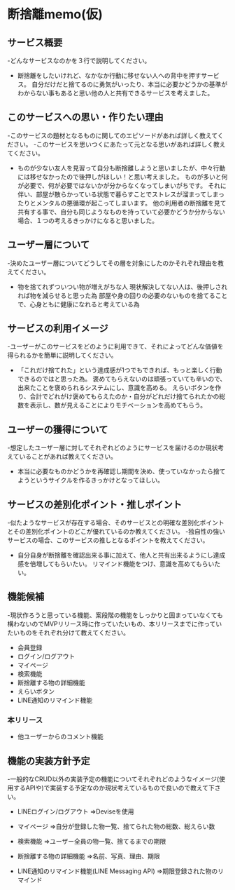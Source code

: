 # 断捨離memo(仮)

## サービス概要
-どんなサービスなのかを３行で説明してください。

* 断捨離をしたいけれど、なかなか行動に移せない人への背中を押すサービス。
自分だけだと捨てるのに勇気がいったり、本当に必要かどうかの基準がわからない事もあると思い他の人と共有できるサービスを考えました。

## このサービスへの思い・作りたい理由
-このサービスの題材となるものに関してのエピソードがあれば詳しく教えてください。
-このサービスを思いつくにあたって元となる思いがあれば詳しく教えてください。

* ものが少ない友人を見習って自分も断捨離しようと思いましたが、中々行動には移せなかったので後押しがほしい！と思い考えました。
ものが多いと何が必要で、何が必要ではないかが分からなくなってしまいがちです。
それに伴い、部屋が散らかっている状態で暮らすことでストレスが溜まってしまったりとメンタルの悪循環が起こってしまいます。
他の利用者の断捨離を見て共有する事で、自分も同じようなものを持っていて必要かどうか分からない場合、１つの考えるきっかけになると思いました。

## ユーザー層について
-決めたユーザー層についてどうしてその層を対象にしたのかそれぞれ理由を教えてください。

* 物を捨てれずついつい物が増えがちな人
現状解決してない人は、後押しされれば物を減らせると思った為
部屋や身の回りの必要のないものを捨てることで、心身ともに健康になれると考えている為


## サービスの利用イメージ
-ユーザーがこのサービスをどのように利用できて、それによってどんな価値を得られるかを簡単に説明してください。

* 「これだけ捨てれた」という達成感が1つでもできれば、もっと楽しく行動できるのではと思った為。
褒めてもらえないのは頑張っていても辛いので、出来たことを褒められるシステムにし、意識を高める。
えらいボタンを作り、合計でどれがけ褒めてもらえたのか・自分がどれだけ捨てられたかの総数を表示し、数が見えることによりモチベーションを高めてもらう。

## ユーザーの獲得について
-想定したユーザー層に対してそれぞれどのようにサービスを届けるのか現状考えていることがあれば教えてください。

* 本当に必要なものかどうかを再確認し期間を決め、使っていなかったら捨てようというサイクルを作るきっかけとなってほしい。

## サービスの差別化ポイント・推しポイント
-似たようなサービスが存在する場合、そのサービスとの明確な差別化ポイントとその差別化ポイントのどこが優れているのか教えてください。
-独自性の強いサービスの場合、このサービスの推しとなるポイントを教えてください。

* 自分自身が断捨離を確認出来る事に加えて、他人と共有出来るようにし達成感を倍増してもらいたい。
リマインド機能をつけ、意識を高めてもらいたい。

## 機能候補
-現状作ろうと思っている機能、案段階の機能をしっかりと固まっていなくても構わないのでMVPリリース時に作っていたいもの、本リリースまでに作っていたいものをそれぞれ分けて教えてください。

* 会員登録
* ログイン/ログアウト
* マイページ
* 検索機能
* 断捨離する物の詳細機能
* えらいボタン
* LINE通知のリマインド機能

### 本リリース
* 他ユーザーからのコメント機能

## 機能の実装方針予定
-一般的なCRUD以外の実装予定の機能についてそれぞれどのようなイメージ(使用するAPIや)で実装する予定なのか現状考えているもので良いので教えて下さい。
* LINEログイン/ログアウト
=>Deviseを使用

* マイページ
=>自分が登録した物一覧、捨てられた物の総数、総えらい数

* 検索機能
=>ユーザー全員の物一覧、捨てるまでの期限

* 断捨離する物の詳細機能
=>名前、写真、理由、期限

* LINE通知のリマインド機能(LINE Messaging API)
=>期限登録された物のリマインド
